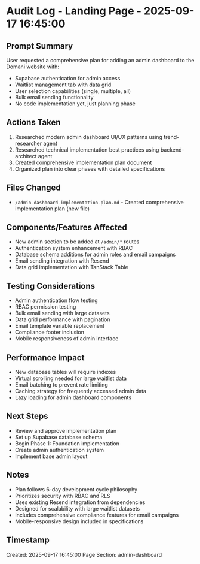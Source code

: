 # Audit Log - Landing Page - 2025-09-17 16:45:00

## Prompt Summary
User requested a comprehensive plan for adding an admin dashboard to the Domani website with:
- Supabase authentication for admin access
- Waitlist management tab with data grid
- User selection capabilities (single, multiple, all)
- Bulk email sending functionality
- No code implementation yet, just planning phase

## Actions Taken
1. Researched modern admin dashboard UI/UX patterns using trend-researcher agent
2. Researched technical implementation best practices using backend-architect agent
3. Created comprehensive implementation plan document
4. Organized plan into clear phases with detailed specifications

## Files Changed
- `/admin-dashboard-implementation-plan.md` - Created comprehensive implementation plan (new file)

## Components/Features Affected
- New admin section to be added at `/admin/*` routes
- Authentication system enhancement with RBAC
- Database schema additions for admin roles and email campaigns
- Email sending integration with Resend
- Data grid implementation with TanStack Table

## Testing Considerations
- Admin authentication flow testing
- RBAC permission testing
- Bulk email sending with large datasets
- Data grid performance with pagination
- Email template variable replacement
- Compliance footer inclusion
- Mobile responsiveness of admin interface

## Performance Impact
- New database tables will require indexes
- Virtual scrolling needed for large waitlist data
- Email batching to prevent rate limiting
- Caching strategy for frequently accessed admin data
- Lazy loading for admin dashboard components

## Next Steps
- Review and approve implementation plan
- Set up Supabase database schema
- Begin Phase 1: Foundation implementation
- Create admin authentication system
- Implement base admin layout

## Notes
- Plan follows 6-day development cycle philosophy
- Prioritizes security with RBAC and RLS
- Uses existing Resend integration from dependencies
- Designed for scalability with large waitlist datasets
- Includes comprehensive compliance features for email campaigns
- Mobile-responsive design included in specifications

## Timestamp
Created: 2025-09-17 16:45:00
Page Section: admin-dashboard